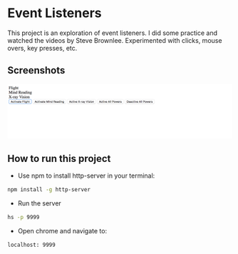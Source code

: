 # Event Listeners

This project is an exploration of event listeners. I did some practice and watched the videos by Steve Brownlee. Experimented with clicks, mouse overs, key presses, etc.

## Screenshots
![main screenshot](./screenshots/Event-Listener.png)

## How to run this project
* Use npm to install http-server in your terminal: 
```sh
npm install -g http-server
```
* Run the server
```sh
hs -p 9999
```
* Open chrome and navigate to: 
```
localhost: 9999
```